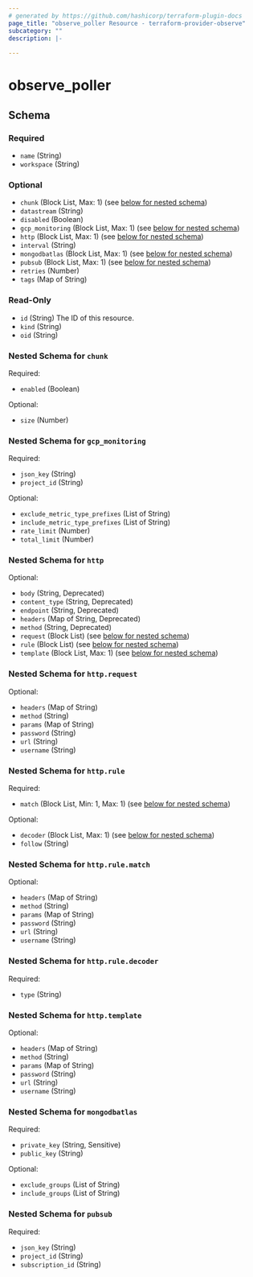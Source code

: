 ```yaml
---
# generated by https://github.com/hashicorp/terraform-plugin-docs
page_title: "observe_poller Resource - terraform-provider-observe"
subcategory: ""
description: |-
  
---
```

# observe_poller



<!-- schema generated by tfplugindocs -->
## Schema

### Required

- `name` (String)
- `workspace` (String)

### Optional

- `chunk` (Block List, Max: 1) (see [below for nested schema](#nestedblock--chunk))
- `datastream` (String)
- `disabled` (Boolean)
- `gcp_monitoring` (Block List, Max: 1) (see [below for nested schema](#nestedblock--gcp_monitoring))
- `http` (Block List, Max: 1) (see [below for nested schema](#nestedblock--http))
- `interval` (String)
- `mongodbatlas` (Block List, Max: 1) (see [below for nested schema](#nestedblock--mongodbatlas))
- `pubsub` (Block List, Max: 1) (see [below for nested schema](#nestedblock--pubsub))
- `retries` (Number)
- `tags` (Map of String)

### Read-Only

- `id` (String) The ID of this resource.
- `kind` (String)
- `oid` (String)

<a id="nestedblock--chunk"></a>
### Nested Schema for `chunk`

Required:

- `enabled` (Boolean)

Optional:

- `size` (Number)


<a id="nestedblock--gcp_monitoring"></a>
### Nested Schema for `gcp_monitoring`

Required:

- `json_key` (String)
- `project_id` (String)

Optional:

- `exclude_metric_type_prefixes` (List of String)
- `include_metric_type_prefixes` (List of String)
- `rate_limit` (Number)
- `total_limit` (Number)


<a id="nestedblock--http"></a>
### Nested Schema for `http`

Optional:

- `body` (String, Deprecated)
- `content_type` (String, Deprecated)
- `endpoint` (String, Deprecated)
- `headers` (Map of String, Deprecated)
- `method` (String, Deprecated)
- `request` (Block List) (see [below for nested schema](#nestedblock--http--request))
- `rule` (Block List) (see [below for nested schema](#nestedblock--http--rule))
- `template` (Block List, Max: 1) (see [below for nested schema](#nestedblock--http--template))

<a id="nestedblock--http--request"></a>
### Nested Schema for `http.request`

Optional:

- `headers` (Map of String)
- `method` (String)
- `params` (Map of String)
- `password` (String)
- `url` (String)
- `username` (String)


<a id="nestedblock--http--rule"></a>
### Nested Schema for `http.rule`

Required:

- `match` (Block List, Min: 1, Max: 1) (see [below for nested schema](#nestedblock--http--rule--match))

Optional:

- `decoder` (Block List, Max: 1) (see [below for nested schema](#nestedblock--http--rule--decoder))
- `follow` (String)

<a id="nestedblock--http--rule--match"></a>
### Nested Schema for `http.rule.match`

Optional:

- `headers` (Map of String)
- `method` (String)
- `params` (Map of String)
- `password` (String)
- `url` (String)
- `username` (String)


<a id="nestedblock--http--rule--decoder"></a>
### Nested Schema for `http.rule.decoder`

Required:

- `type` (String)



<a id="nestedblock--http--template"></a>
### Nested Schema for `http.template`

Optional:

- `headers` (Map of String)
- `method` (String)
- `params` (Map of String)
- `password` (String)
- `url` (String)
- `username` (String)



<a id="nestedblock--mongodbatlas"></a>
### Nested Schema for `mongodbatlas`

Required:

- `private_key` (String, Sensitive)
- `public_key` (String)

Optional:

- `exclude_groups` (List of String)
- `include_groups` (List of String)


<a id="nestedblock--pubsub"></a>
### Nested Schema for `pubsub`

Required:

- `json_key` (String)
- `project_id` (String)
- `subscription_id` (String)

